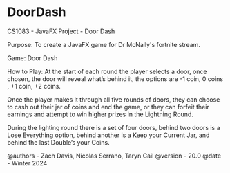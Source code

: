 # DoorDash

CS1083 - JavaFX Project - Door Dash
  
Purpose: To create a JavaFX game for Dr McNally's fortnite stream.
 
Game: Door Dash
  
How to Play: 
  At the start of each round the player selects a door, once chosen, 
  the door will reveal what’s behind it, the options are -1 coin, 0 coins , +1 coin, +2 coins.
             
   Once the player makes it through all five rounds of doors, they can choose to cash out 
   their jar of coins and end the game, or they can forfeit their earnings and attempt to win higher 
   prizes in the Lightning Round. 
                
   During the lighting round there is a set of four doors, 
   behind two doors is a Lose Everything option, behind another is a Keep your Current Jar, 
   and behind the last Double’s your Coins. 
 
  
 @authors - Zach Davis, Nicolas Serrano, Taryn Cail
 @version - 20.0
 @date - Winter 2024
